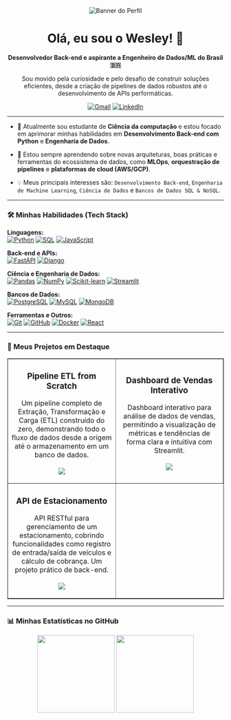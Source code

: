 <p align="center">
  <img src="https://i.pinimg.com/1200x/2f/f6/57/2ff6573ae61ee84e3093ca84497162e8.jpg" alt="Banner do Perfil"/>
</p>

<h1 align="center">Olá, eu sou o Wesley! 👋</h1>

<p align="center">
  <strong>Desenvolvedor Back-end e aspirante a Engenheiro de Dados/ML do Brasil 🇧🇷</strong>
</p>
<p align="center">
  Sou movido pela curiosidade e pelo desafio de construir soluções eficientes, desde a criação de pipelines de dados robustos até o desenvolvimento de APIs performáticas.
</p>

<p align="center">
  <a href="mailto:wesleyapael2003@gmail.com"><img src="https://img.shields.io/badge/Gmail-D14836?style=for-the-badge&logo=gmail&logoColor=white" alt="Gmail"></a>
  <a href="https://www.linkedin.com/in/wesleyraphaelmartins/" target="_blank"><img src="https://img.shields.io/badge/-LinkedIn-%230077B5?style=for-the-badge&logo=linkedin&logoColor=white" alt="LinkedIn"></a>
</p>

---

- 🔭 Atualmente sou estudante de **Ciência da computação** e estou focado em aprimorar minhas habilidades em **Desenvolvimento Back-end com Python** e **Engenharia de Dados**.

- 🌱 Estou sempre aprendendo sobre novas arquiteturas, boas práticas e ferramentas do ecossistema de dados, como **MLOps**, **orquestração de pipelines** e **plataformas de cloud (AWS/GCP)**.

- 💡 Meus principais interesses são: `Desenvolvimento Back-end`, `Engenharia de Machine Learning`, `Ciência de Dados` e `Bancos de Dados SQL & NoSQL`.

---

### 🛠️ Minhas Habilidades (Tech Stack)

<p align="left">
  <strong>Linguagens:</strong><br>
  <a href="#"><img alt="Python" src="https://img.shields.io/badge/Python-3776AB?style=for-the-badge&logo=python&logoColor=white"></a>
  <a href="#"><img alt="SQL" src="https://img.shields.io/badge/SQL-025E8C?style=for-the-badge&logo=PostgreSQL&logoColor=white"></a>
  <a href="#"><img alt="JavaScript" src="https://img.shields.io/badge/JavaScript-F7DF1E?style=for-the-badge&logo=javascript&logoColor=black"></a>
</p>

<p align="left">
  <strong>Back-end e APIs:</strong><br>
  <a href="#"><img alt="FastAPI" src="https://img.shields.io/badge/FastAPI-009688?style=for-the-badge&logo=fastapi&logoColor=white"></a>
  <a href="#"><img alt="Django" src="https://img.shields.io/badge/Django-092E20?style=for-the-badge&logo=django&logoColor=white"></a>
</p>

<p align="left">
  <strong>Ciência e Engenharia de Dados:</strong><br>
  <a href="#"><img alt="Pandas" src="https://img.shields.io/badge/Pandas-150458?style=for-the-badge&logo=pandas&logoColor=white"></a>
  <a href="#"><img alt="NumPy" src="https://img.shields.io/badge/NumPy-013243?style=for-the-badge&logo=numpy&logoColor=white"></a>
  <a href="#"><img alt="Scikit-learn" src="https://img.shields.io/badge/scikit--learn-F7931E?style=for-the-badge&logo=scikit-learn&logoColor=white"></a>
  <a href="#"><img alt="Streamlit" src="https://img.shields.io/badge/Streamlit-FF4B4B?style=for-the-badge&logo=streamlit&logoColor=white"></a>
</p>

<p align="left">
  <strong>Bancos de Dados:</strong><br>
  <a href="#"><img alt="PostgreSQL" src="https://img.shields.io/badge/PostgreSQL-336791?style=for-the-badge&logo=postgresql&logoColor=white"></a>
  <a href="#"><img alt="MySQL" src="https://img.shields.io/badge/MySQL-4479A1?style=for-the-badge&logo=mysql&logoColor=white"></a>
  <a href="#"><img alt="MongoDB" src="https://img.shields.io/badge/MongoDB-47A248?style=for-the-badge&logo=mongodb&logoColor=white"></a>
</p>

<p align="left">
  <strong>Ferramentas e Outros:</strong><br>
  <a href="#"><img alt="Git" src="https://img.shields.io/badge/Git-F05032?style=for-the-badge&logo=git&logoColor=white"></a>
  <a href="#"><img alt="GitHub" src="https://img.shields.io/badge/GitHub-181717?style=for-the-badge&logo=github&logoColor=white"></a>
  <a href="#"><img alt="Docker" src="https://img.shields.io/badge/Docker-2496ED?style=for-the-badge&logo=docker&logoColor=white"></a>
  <a href="#"><img alt="React" src="https://img.shields.io/badge/React-61DAFB?style=for-the-badge&logo=react&logoColor=black"></a>
</p>

---

### 🚀 Meus Projetos em Destaque

<table border="1">
  <tr>
    <td width="50%">
      <h3 align="center">Pipeline ETL from Scratch</h3>
      <p align="center">
        Um pipeline completo de Extração, Transformação e Carga (ETL) construído do zero, demonstrando todo o fluxo de dados desde a origem até o armazenamento em um banco de dados.
        <br><br>
        <a href="https://github.com/Celta031/etl_pipeline_from_scratch" target="_blank">
          <img src="https://img.shields.io/badge/Ver%20Repositório-black?style=for-the-badge&logo=github">
        </a>
      </p>
    </td>
    <td width="50%">
      <h3 align="center">Dashboard de Vendas Interativo</h3>
      <p align="center">
        Dashboard interativo para análise de dados de vendas, permitindo a visualização de métricas e tendências de forma clara e intuitiva com Streamlit.
        <br><br>
        <a href="https://github.com/Celta031/Dashboard_vendas" target="_blank">
          <img src="https://img.shields.io/badge/Ver%20Repositório-black?style=for-the-badge&logo=github">
        </a>
      </p>
    </td>
  </tr>
  <tr>
    <td width="50%">
      <h3 align="center">API de Estacionamento </h3>
      <p align="center">
        API RESTful para gerenciamento de um estacionamento, cobrindo funcionalidades como registro de entrada/saída de veículos e cálculo de cobrança. Um projeto prático de back-end.
        <br><br>
        <a href="https://github.com/Celta031/API_Estacionamento_Simplificada" target="_blank">
          <img src="https://img.shields.io/badge/Ver%20Repositório-black?style=for-the-badge&logo=github">
        </a>
      </p>
    </td>
     </tr>
</table>

---

### 📊 Minhas Estatísticas no GitHub

<p align="center">
  <img height="180em" src="https://github-readme-stats.vercel.app/api?username=Celta031&show_icons=true&theme=tokyonight&include_all_commits=true&count_private=true"/>
  <img height="180em" src="https://github-readme-stats.vercel.app/api/top-langs/?username=Celta031&layout=compact&langs_count=7&theme=tokyonight"/>
</p>
